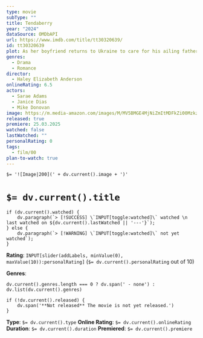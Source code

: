 ```yaml
---
type: movie
subType: ""
title: Tendaberry
year: "2024"
dataSource: OMDbAPI
url: https://www.imdb.com/title/tt30320639/
id: tt30320639
plot: As her boyfriend returns to Ukraine to care for his ailing father, 23-year-old Dakota faces the challenges of a precarious new reality, navigating the complexities of survival in New York City on her own.
genres:
  - Drama
  - Romance
director:
  - Haley Elizabeth Anderson
onlineRating: 6.5
actors:
  - Sarae Adams
  - Janice Dias
  - Mike Donovan
image: https://m.media-amazon.com/images/M/MV5BMGE4MjNiZmItMDFkZi00MzkzLTgxYjgtZmU2NjNhNGQ5MTlhXkEyXkFqcGc@._V1_SX300.jpg
released: true
premiere: 25.03.2025
watched: false
lastWatched: ""
personalRating: 0
tags:
  - film/00
plan-to-watch: true
---
```


`$= '![Image|200](' + dv.current().image + ')'`

# `$= dv.current().title`

```dataviewjs
if (dv.current().watched) {
	dv.paragraph(`> [!SUCCESS] \`INPUT[toggle:watched]\` watched \n last watched on ${dv.current().lastWatched || '---'}`);
} else {
	dv.paragraph(`> [!WARNING] \`INPUT[toggle:watched]\` not yet watched`);
}
```

**Rating**:  `INPUT[slider(addLabels, minValue(0), maxValue(10)):personalRating]` (`$= dv.current().personalRating` out of 10)

**Genres**:
```dataviewjs
dv.current().genres.length === 0 ? dv.span(' - none') : dv.list(dv.current().genres)
```

```dataviewjs
if (!dv.current().released) {
	dv.span('**Not released** The movie is not yet released.')
}
```

**Type**: `$= dv.current().type`
**Online Rating**: `$= dv.current().onlineRating`
**Duration**:  `$= dv.current().duration`
**Premiered**: `$= dv.current().premiere`